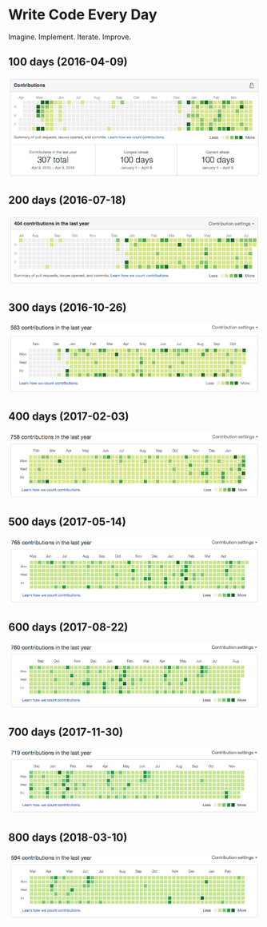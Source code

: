 # Write Code Every Day

Imagine. Implement. Iterate. Improve.

## 100 days (2016-04-09)

<p align="center"><img src="https://raw.githubusercontent.com/emsk/write-code-every-day/master/100days.png" alt="100 days"></p>

## 200 days (2016-07-18)

<p align="center"><img src="https://raw.githubusercontent.com/emsk/write-code-every-day/master/200days.png" alt="200 days"></p>

## 300 days (2016-10-26)

<p align="center"><img src="https://raw.githubusercontent.com/emsk/write-code-every-day/master/300days.png" alt="300 days"></p>

## 400 days (2017-02-03)

<p align="center"><img src="https://raw.githubusercontent.com/emsk/write-code-every-day/master/400days.png" alt="400 days"></p>

## 500 days (2017-05-14)

<p align="center"><img src="https://raw.githubusercontent.com/emsk/write-code-every-day/master/500days.png" alt="500 days"></p>

## 600 days (2017-08-22)

<p align="center"><img src="https://raw.githubusercontent.com/emsk/write-code-every-day/master/600days.png" alt="600 days"></p>

## 700 days (2017-11-30)

<p align="center"><img src="https://raw.githubusercontent.com/emsk/write-code-every-day/master/700days.png" alt="700 days"></p>

## 800 days (2018-03-10)

<p align="center"><img src="https://raw.githubusercontent.com/emsk/write-code-every-day/master/800days.png" alt="800 days"></p>
